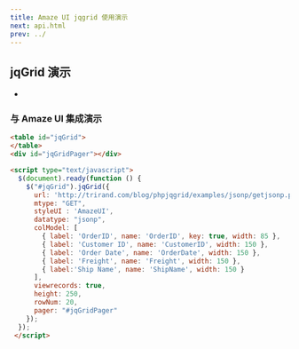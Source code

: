 ```yaml
---
title: Amaze UI jqgrid 使用演示
next: api.html
prev: ../
---
```


## jqGrid 演示


- [官方演示]: http://www.guriddo.net/demo/bootstrap/

### 与 Amaze UI 集成演示

`````html
<table id="jqGrid">
</table>
<div id="jqGridPager"></div>
`````
```html
<script type="text/javascript">
  $(document).ready(function () {
    $("#jqGrid").jqGrid({
      url: 'http://trirand.com/blog/phpjqgrid/examples/jsonp/getjsonp.php?callback=?&qwery=longorders',
      mtype: "GET",
      styleUI : 'AmazeUI',
      datatype: "jsonp",
      colModel: [
        { label: 'OrderID', name: 'OrderID', key: true, width: 85 },
        { label: 'Customer ID', name: 'CustomerID', width: 150 },
        { label: 'Order Date', name: 'OrderDate', width: 150 },
        { label: 'Freight', name: 'Freight', width: 150 },
        { label:'Ship Name', name: 'ShipName', width: 150 }
      ],
      viewrecords: true,
      height: 250,
      rowNum: 20,
      pager: "#jqGridPager"
    });
  });
 </script>
```

<script src="http://www.guriddo.net/demo/js/trirand/i18n/grid.locale-cn.js"></script>
<script src="http://www.guriddo.net/demo/js/trirand/jquery.jqGrid.min.js"></script>
<script src="../amazeui.jqgrid.min.js"></script>
<script type="text/javascript">
  $(document).ready(function () {
    $("#jqGrid").jqGrid({
      url: 'http://trirand.com/blog/phpjqgrid/examples/jsonp/getjsonp.php?callback=?&qwery=longorders',
      mtype: "GET",
      styleUI : 'AmazeUI',
      datatype: "jsonp",
      colModel: [
        { label: 'OrderID', name: 'OrderID', key: true, width: 85 },
        { label: 'Customer ID', name: 'CustomerID', width: 150 },
        { label: 'Order Date', name: 'OrderDate', width: 150 },
        { label: 'Freight', name: 'Freight', width: 150 },
        { label:'Ship Name', name: 'ShipName', width: 150 }
      ],
      viewrecords: true,
      height: 250,
      rowNum: 20,
      pager: "#jqGridPager"
    });
  });
 </script>

